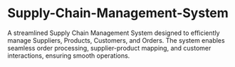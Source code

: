 # Supply-Chain-Management-System
A streamlined Supply Chain Management System designed to efficiently manage Suppliers, Products, Customers, and Orders. The system enables seamless order processing, supplier-product mapping, and customer interactions, ensuring smooth operations.
